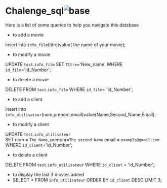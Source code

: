 # Chalenge_sql![base ](https://user-images.githubusercontent.com/100726144/170610870-42487e44-0a60-455e-a059-a27fbb1d75ba.png)


Here is a list of some queries to help you navigate this database

*  to add a movie
 
insert into `info_film`(titre)value( the name of your movie);


*  to modify a movie
 
UPDATE `test`.`info_film` SET `TItre`='New_name' WHERE `id_film`='id_Number';


* to delete a movie

DELETE FROM `test`.`info_film`  WHERE `id_film`= 'id_Number';


*  to add a client

insert into `info_utilisateur`(nom,prenom,email)value(Name,Second_Name,Email);


*  to modify a client

UPDATE  `test`.`info_utilisateur`  
SET 
    nom = `The_Name`,
    prenom=`The_second_Name`
    email = `example@gmail.com`
WHERE
  `id_client`='id_Number'; 
  
  *  to delete a client
  
  DELETE FROM `test`.`info_utilisateur`  WHERE `id_client` = 'id_Number';
  
  *  to display the last 3 movies added
  *  
    SELECT * FROM `info_utilisateur` ORDER BY `id_client` DESC LIMIT 3;
